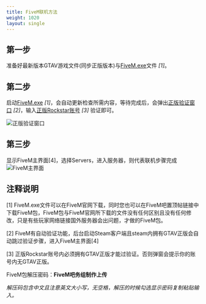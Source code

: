 ```yaml
---
title: FiveM联机方法
weight: 1020
layout: single
---
```


第一步
-----------------------------
准备好最新版本GTAV游戏文件(同步正版版本)与[FiveM.exe][fivem]文件 *[1]*。

第二步
-----------------------------
启动[FiveM.exe][fivem] *[1]*，会自动更新检查所需内容，等待完成后，会弹出[正版验证窗口][verification] *[2]*，输入[正版Rockstar账号][rs] *[3]* 验证即可。

![正版验证窗口](/fivemba/1911.png)

第三步
-----------------------------
显示FiveM主界面[4]，选择Servers，进入服务器，则代表联机步骤完成
![FiveM主界面](/fivemba/1911-1.png)

注释说明
-----------------------------                

[1] FiveM.exe文件可以在FiveM官网下载，同时您也可以在FiveM吧置顶帖链接中下载FiveM包，FiveM包与FiveM官网所下载的文件没有任何区别且没有任何修改，只是有些玩家网络链接国外服务器会出问题，才做的FiveM包。

[2] FiveM有自动验证功能，后台启动Steam客户端且steam内拥有GTAV正版会自动跳过验证步骤，进入FiveM主界面[4]

[3] 正版Rockstar账号内必须拥有GTAV正版才能过验证。否则弹窗会提示你的账号内无GTAV正版。


FiveM包解压密码：**FiveM吧务组制作上传**

_解压码包含中文且注意英文大小写，无空格，解压的时候勾选显示密码复制粘贴输入。_



[fivem]: https://runtime.fivem.net/client/FiveM.exe "FiveM.exe文件可以在FiveM官网下载，同时您也可以在FiveM吧置顶帖链接中下载FiveM包，FiveM包与FiveM官网所下载的文件没有任何区别且没有任何修改，只是有些玩家网络链接国外服务器会出问题，才做的FiveM包。"
[verification]: # "FiveM有自动验证功能，后台启动Steam客户端且steam内拥有GTAV正版会自动跳过验证步骤，进入FiveM主界面"
[rs]: # "正版Rockstar账号内必须拥有GTAV正版才能过验证。否则弹窗会提示你的账号内无GTAV正版。"
